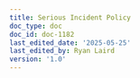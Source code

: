 ```yaml
---
title: Serious Incident Policy
doc_type: doc
doc_id: doc-1182
last_edited_date: '2025-05-25'
last_edited_by: Ryan Laird
version: '1.0'
---
```


<!-- Unsupported block type: unsupported -->
